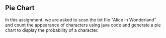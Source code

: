 ## Pie Chart

In this assignment, we are asked to scan the txt file "Alice in Wonderland" and count the appearance of characters using java code and generate a pie chart to display the probability of a character. 
